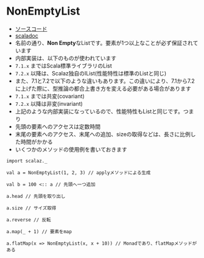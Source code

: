 # NonEmptyList

- [ソースコード](https://github.com/scalaz/scalaz/blob/v7.2.7/core/src/main/scala/scalaz/NonEmptyList.scala)
- [scaladoc](https://oss.sonatype.org/service/local/repositories/releases/archive/org/scalaz/scalaz_2.11/7.2.7/scalaz_2.11-7.2.7-javadoc.jar/!/index.html#scalaz.NonEmptyList)
- 名前の通り、**Non Empty**なListです。要素が1つ以上なことが必ず保証されています
- 内部実装は、以下のものが使われています
 - `7.1.x` まではScala標準ライブラリのList
 - `7.2.x` 以降は、Scalaz独自のIList(性能特性は標準のListと同じ)
- また、7.1と7.2で以下のような違いもあります。この違いにより、7.1から7.2に上げた際に、型推論の都合上書き方を変える必要がある場合があります
 - `7.1.x` までは共変(covariant)
 - `7.2.x` 以降は非変(invariant)
- 上記のような内部実装になっているので、性能特性もListと同じです。つまり
 - 先頭の要素へのアクセスは定数時間
 - 末尾の要素へのアクセス、末尾への追加、sizeの取得などは、長さに比例した時間がかかる
- いくつかのメソッドの使用例を書いておきます

```tut
import scalaz._

val a = NonEmptyList(1, 2, 3) // applyメソッドによる生成

val b = 100 <:: a // 先頭へ一つ追加

a.head // 先頭を取り出し

a.size // サイズ取得

a.reverse // 反転

a.map(_ + 1) // 要素をmap

a.flatMap(x => NonEmptyList(x, x + 10)) // Monadであり、flatMapメソッドがある
```
